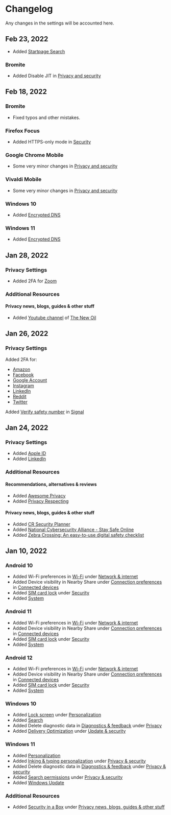 # Changelog

Any changes in the settings will be accounted here.



## Feb 23, 2022

- Added [Startpage Search](https://github.com/the-weird-aquarian/privacy-settings/blob/main/Privacy%20Settings/Startpage-Search.md)

### Bromite
- Added Disable JIT in [Privacy and security](https://github.com/the-weird-aquarian/privacy-settings/blob/main/Privacy%20Settings/Bromite.md#privacy-and-security)



## Feb 18, 2022

### Bromite
- Fixed typos and other mistakes.

### Firefox Focus
- Added HTTPS-only mode in [Security](https://github.com/the-weird-aquarian/privacy-settings/blob/main/Privacy%20Settings/Firefox-Focus.md#security)

### Google Chrome Mobile
- Some very minor changes in [Privacy and security](https://github.com/the-weird-aquarian/privacy-settings/blob/main/Privacy%20Settings/Google-Chrome-Mobile.md#privacy-and-security)

### Vivaldi Mobile
- Some very minor changes in [Privacy and security](https://github.com/the-weird-aquarian/privacy-settings/blob/main/Privacy%20Settings/Vivaldi-Mobile.md#privacy-and-security)

### Windows 10
- Added [Encrypted DNS](https://github.com/the-weird-aquarian/privacy-settings/blob/main/Privacy%20Settings/Windows-10.md#encrypted-dns)

### Windows 11
- Added [Encrypted DNS](https://github.com/the-weird-aquarian/privacy-settings/blob/main/Privacy%20Settings/Windows-11.md#encrypted-dns)



## Jan 28, 2022

### Privacy Settings
- Added 2FA for [Zoom](https://github.com/the-weird-aquarian/privacy-settings/blob/main/Privacy%20Settings/Zoom.md#profile)

### Additional Resources

#### Privacy news, blogs, guides & other stuff
- Added [Youtube channel](https://www.youtube.com/c/TheNewOil) of [The New Oil](https://thenewoil.org/)



## Jan 26, 2022

### Privacy Settings
Added 2FA for:
- [Amazon](https://github.com/the-weird-aquarian/privacy-settings/blob/main/Privacy%20Settings/Amazon.md#login--security)
- [Facebook](https://github.com/the-weird-aquarian/privacy-settings/blob/main/Privacy%20Settings/Facebook.md#security-and-login)
- [Google Account](https://github.com/the-weird-aquarian/privacy-settings/blob/main/Privacy%20Settings/Google-Account.md#security)
- [Instagram](https://github.com/the-weird-aquarian/privacy-settings/blob/main/Privacy%20Settings/Instagram.md#security)
- [LinkedIn](https://github.com/the-weird-aquarian/privacy-settings/blob/main/Privacy%20Settings/LinkedIn.md#sign-in--security)
- [Reddit](https://github.com/the-weird-aquarian/privacy-settings/blob/main/Privacy%20Settings/Reddit.md#safety--privacy)
- [Twitter](https://github.com/the-weird-aquarian/privacy-settings/blob/main/Privacy%20Settings/Twitter.md#security-and-account-access)

Added [Verify safety number](https://github.com/the-weird-aquarian/privacy-settings/blob/main/Privacy%20Settings/Signal.md#verify-safety-number) in [Signal](https://github.com/the-weird-aquarian/privacy-settings/blob/main/Privacy%20Settings/Signal.md)



## Jan 24, 2022

### Privacy Settings
- Added [Apple ID](https://github.com/the-weird-aquarian/privacy-settings/blob/main/Privacy%20Settings/Apple-ID.md)
- Added [LinkedIn](https://github.com/the-weird-aquarian/privacy-settings/blob/main/Privacy%20Settings/LinkedIn.md)

### Additional Resources

#### Recommendations, alternatives & reviews
- Added [Awesome Privacy](https://github.com/pluja/awesome-privacy)
- Added [Privacy Respecting](https://github.com/nikitavoloboev/privacy-respecting)

#### Privacy news, blogs, guides & other stuff
- Added [CR Security Planner](https://securityplanner.consumerreports.org/)
- Added [National Cybersecurity Alliance - Stay Safe Online](https://staysafeonline.org/stay-safe-online/)
- Added [Zebra Crossing: An easy-to-use digital safety checklist](https://github.com/narwhalacademy/zebra-crossing)



## Jan 10, 2022

### Android 10
- Added Wi-Fi preferences in [Wi-Fi](https://github.com/the-weird-aquarian/privacy-settings/blob/main/Privacy%20Settings/Android-10.md#wi-fi) under [Network & internet](https://github.com/the-weird-aquarian/privacy-settings/blob/main/Privacy%20Settings/Android-10.md#network--internet)
- Added Device visibility in Nearby Share under [Connection preferences](https://github.com/the-weird-aquarian/privacy-settings/blob/main/Privacy%20Settings/Android-10.md#connection-preferences) in [Connected devices](https://github.com/the-weird-aquarian/privacy-settings/blob/main/Privacy%20Settings/Android-10.md#connected-devices)
- Added [SIM card lock](https://github.com/the-weird-aquarian/privacy-settings/blob/main/Privacy%20Settings/Android-10.md#sim-card-lock) under [Security](https://github.com/the-weird-aquarian/privacy-settings/blob/main/Privacy%20Settings/Android-10.md#security)
- Added [System](https://github.com/the-weird-aquarian/privacy-settings/blob/main/Privacy%20Settings/Android-10.md#system)

### Android 11
- Added Wi-Fi preferences in [Wi-Fi](https://github.com/the-weird-aquarian/privacy-settings/blob/main/Privacy%20Settings/Android-11.md#wi-fi) under [Network & internet](https://github.com/the-weird-aquarian/privacy-settings/blob/main/Privacy%20Settings/Android-11.md#network--internet)
- Added Device visibility in Nearby Share under [Connection preferences](https://github.com/the-weird-aquarian/privacy-settings/blob/main/Privacy%20Settings/Android-11.md#connection-preferences) in [Connected devices](https://github.com/the-weird-aquarian/privacy-settings/blob/main/Privacy%20Settings/Android-11.md#connected-devices)
- Added [SIM card lock](https://github.com/the-weird-aquarian/privacy-settings/blob/main/Privacy%20Settings/Android-11-Privacy-Settings.md#sim-card-lock) under [Security](https://github.com/the-weird-aquarian/privacy-settings/blob/main/Privacy%20Settings/Android-11.md#security)
- Added [System](https://github.com/the-weird-aquarian/privacy-settings/blob/main/Privacy%20Settings/Android-11.md#system)

### Android 12
- Added Wi-Fi preferences in [Wi-Fi](https://github.com/the-weird-aquarian/privacy-settings/blob/main/Privacy%20Settings/Android-12.md#wi-fi) under [Network & internet](https://github.com/the-weird-aquarian/privacy-settings/blob/main/Privacy%20Settings/Android-12.md#network--internet)
- Added Device visibility in Nearby Share under [Connection preferences](https://github.com/the-weird-aquarian/privacy-settings/blob/main/Privacy%20Settings/Android-12.md#connection-preferences) in [Connected devices](https://github.com/the-weird-aquarian/privacy-settings/blob/main/Privacy%20Settings/Android-12.md#connected-devices)
- Added [SIM card lock](https://github.com/the-weird-aquarian/privacy-settings/blob/main/Privacy%20Settings/Android-12.md#sim-card-lock) under [Security](https://github.com/the-weird-aquarian/privacy-settings/blob/main/Privacy%20Settings/Android-12.md#security)
- Added [System](https://github.com/the-weird-aquarian/privacy-settings/blob/main/Privacy%20Settings/Android-12.md#system)

### Windows 10
- Added [Lock screen](https://github.com/the-weird-aquarian/privacy-settings/blob/main/Privacy%20Settings/Windows-10.md#lock-screen) under [Personalization](https://github.com/the-weird-aquarian/privacy-settings/blob/main/Privacy%20Settings/Windows-10.md#personalization)
- Added [Search](https://github.com/the-weird-aquarian/privacy-settings/blob/main/Privacy%20Settings/Windows-10.md#search)
- Added Delete diagnostic data in [Diagnostics & feedback](https://github.com/the-weird-aquarian/privacy-settings/blob/main/Privacy%20Settings/Windows-10.md#diagnostics--feedback) under [Privacy](https://github.com/the-weird-aquarian/privacy-settings/blob/main/Privacy%20Settings/Windows-10.md#privacy)
- Added [Delivery Optimization](https://github.com/the-weird-aquarian/privacy-settings/blob/main/Privacy%20Settings/Windows-10.md#delivery-optimization) under [Update & security](https://github.com/the-weird-aquarian/privacy-settings/blob/main/Privacy%20Settings/Windows-10.md#update--security)

### Windows 11
- Added [Personalization](https://github.com/the-weird-aquarian/privacy-settings/blob/main/Privacy%20Settings/Windows-11.md#personalization)
- Added [Inking & typing personalization](https://github.com/the-weird-aquarian/privacy-settings/blob/main/Privacy%20Settings/Windows-11.md#inking--typing-personalization) under [Privacy & security](https://github.com/the-weird-aquarian/privacy-settings/blob/main/Privacy%20Settings/Windows-11.md#privacy--security)
- Added Delete diagnostic data in [Diagnostics & feedback](https://github.com/the-weird-aquarian/privacy-settings/blob/main/Privacy%20Settings/Windows-11.md#diagnostics--feedback) under [Privacy & security](https://github.com/the-weird-aquarian/privacy-settings/blob/main/Privacy%20Settings/Windows-11.md#privacy--security)
- Added [Search permissions](https://github.com/the-weird-aquarian/privacy-settings/blob/main/Privacy%20Settings/Windows-11.md#search-permissions) under [Privacy & security](https://github.com/the-weird-aquarian/privacy-settings/blob/main/Privacy%20Settings/Windows-11.md#privacy--security)
- Added [Windows Update](https://github.com/the-weird-aquarian/privacy-settings/blob/main/Privacy%20Settings/Windows-11.md#windows-update)

### Additional Resources
- Added [Security in a Box](https://securityinabox.org/) under [Privacy news, blogs, guides & other stuff](https://github.com/the-weird-aquarian/privacy-settings/tree/main#privacy-news-blogs-guides--other-stuff)
